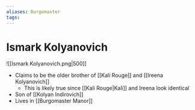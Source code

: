 ```yaml
---
aliases: Burgomaster
tags: 
---
```


# Ismark Kolyanovich

![[Ismark Kolyanovich.png|500]]

- Claims to be the older brother of [[Kali Rouge]] and [[Ireena Kolyanovich]]
	- This is likely true since [[Kali Rouge|Kali]] and Ireena look identical
- Son of [[Kolyan Indirovich]]
- Lives in [[Burgomaster Manor]]